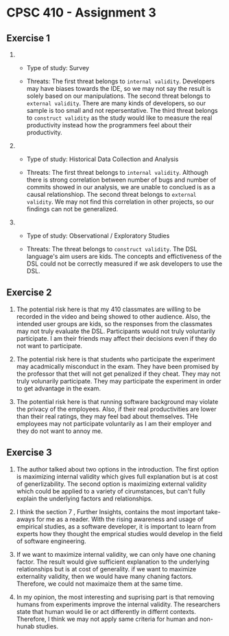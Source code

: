 # CPSC 410 - Assignment 3

## Exercise 1

1.  
    * Type of study: Survey

    * Threats: The first threat belongs to `internal validity`. Developers may have biases towards the IDE, so we may not say the result is solely based on our manipulations.  The second threat belongs to `external validity`.  There are many kinds of developers, so our sample is too small and not repersentative.  The third threat belongs to `construct validity` as the study would like to measure the real productivity instead how the programmers feel about their productivity.

2.  
    * Type of study: Historical Data Collection and Analysis

    * Threats: The first threat belongs to `internal validity`. Although there is strong correlation between number of bugs and number of commits showed in our analysis, we are unable to conclued is as a causal relationshiop.  The second threat belongs to `external validity`.  We may not find this correlation in other projects, so our findings can not be generalized.

3.  
    * Type of study: Observational / Exploratory Studies

    * Threats: The threat belongs to `construct validity`. The DSL language's aim users are kids. The concepts and effictiveness of the DSL could not be correctly measured if we ask developers to use the DSL.

## Exercise 2

1. The potential risk here is that my 410 classmates are willing to be recorded in the video and being showed to other audience.  Also, the intended user groups are kids, so the responses from the classmates may not truly evaluate the DSL.  Participants would not truly voluntarily participate. I am their friends may affect their decisions even if they do not want to participate.

2. The potential risk here is that students who participate the experiment may acadmically misconduct in the exam. They have been promised by the professor that thet will not get penalized if they cheat.  They may not truly volunarily participate.  They may participate the experiment in order to get advantage in the exam.

3. The potential risk here is that running software background may violate the privacy of the employees.  Also, if their real productivities are lower than their real ratings, they may feel bad about themselves.  THe employees may not participate voluntarily as I am their employer and they do not want to annoy me.

## Exercise 3

1. The author talked about two options in the introduction.  The first option is maximizing internal validity which gives full explanation but is at cost of generlizability.  The second option is maximizing external validity which could be applied to a variety of cirumstances, but can't fully explain the underlying factors and relationships.

2. I think the section 7 , Further Insights, contains the most important take-aways for me as a reader.  With the rising awareness and usage of empirical studies, as a software developer, it is important to learn from experts how they thought the emprical studies would develop in the field of software engineering.

3. If we want to maximize internal validity, we can only have one chaning factor.  The result would give sufficient explanation to the underlying relationships but is at cost of generality.  if we want to maximize externality validity, then we would have many chaning factors.  Therefore, we could not maximaize them at the same time.

4. In my opinion, the most interesting and suprising part is that removing humans from experiments improve the internal validity. The researchers state that human would lie or act differently in differnt contexts. Therefore, I think we may not apply same criteria for human and non-hunab studies.





